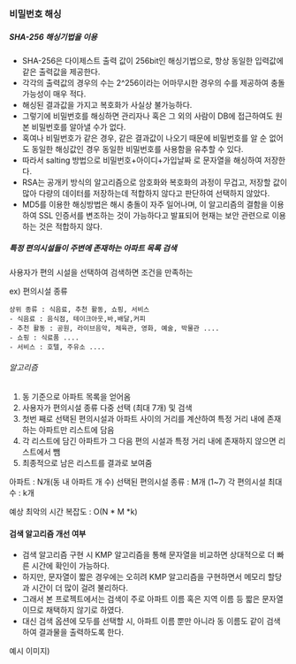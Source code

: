 
### 비밀번호 해싱 ###

##### SHA-256 해싱기법을 이용 #####
 - SHA-256은 다이제스트 출력 값이 256bit인 해싱기법으로, 항상 동일한 입력값에 같은 출력값을 제공한다.
 - 각각의 출력값의 경우의 수는 2^256이라는 어마무시한 경우의 수를 제공하여 충돌 가능성이 매우 적다.
 - 해싱된 결과값을 가지고 복호화가 사실상 불가능하다.
 - 그렇기에 비밀번호를 해싱하면 관리자나 혹은 그 외의 사람이 DB에 접근하여도 원본 비밀번호를 알아낼 수가 없다.
 - 혹여나 비밀번호가 같은 경우, 같은 결과값이 나오기 때문에 비밀번호를 알 순 없어도 동일한 해싱값인 경우 동일한 비밀번호를 사용함을 유추할 수 있다.
 - 따라서 salting 방법으로 비밀번호+아이디+가입날짜 로 문자열을 해싱하여 저장한다. 
 - RSA는 공개키 방식의 알고리즘으로 암호화와 복호화의 과정이 무겁고, 저장할 값이 많아 다량의 데이터를 저장하는데 적합하지 않다고 판단하여 선택하지 않았다.
 - MD5를 이용한 해싱방법은 해시 충돌이 자주 일어나며, 이 알고리즘의 결함을 이용하여 SSL 인증서를 변조하는 것이 가능하다고 발표되어 현재는 보안 관련으로 이용하는 것은 적합하지 않다.
 


##### 특정 편의시설들이 주변에 존재하는 아파트 목록 검색 #####

사용자가 편의 시설을 선택하여 검색하면 조건을 만족하는 

ex) 편의시설 종류

    상위 종류 : 식음료, 추천 활동, 쇼핑, 서비스
    - 식음료 : 음식점, 테이크아웃,바,배달,커피 
    - 추천 활동 : 공원, 라이브음악, 체육관, 영화, 예술, 박물관 ....
    - 쇼핑 : 식료품 ....
    - 서비스 : 호텔, 주유소 ....

###### 알고리즘 ######
1) 동 기준으로 아파트 목록을 얻어옴
2) 사용자가 편의시설 종류 다중 선택 (최대  7개) 및 검색
3) 첫번 째로 선택된 편의시설과 아파트 사이의 거리를 계산하여 특정 거리 내에 존재하는 아파트만 리스트에 담음
4) 각 리스트에 담긴 아파트가 그 다음 편의 시설과 특정 거리 내에 존재하지 않으면 리스트에서 뺌
5) 최종적으로 남은 리스트를 결과로 보여줌

아파트 : N개(동 내 아파트 개 수) 선택된 편의시설 종류 : M개 (1~7) 각 편의시설 최대 수 : k개

예상 최악의 시간 복잡도 : O(N * M *k) 

#### 검색 알고리즘 개선 여부 ####
 - 검색 알고리즘 구현 시 KMP 알고리즘을 통해 문자열을 비교하면 상대적으로 더 빠른 시간에 확인이 가능하다.
 - 하지만, 문자열이 짧은 경우에는 오히려 KMP 알고리즘을 구현하면서 메모리 할당과 시간이 더 많이 걸려 불리하다.
 - 그래서 본 프로젝트에서는 검색이 주로 아파트 이름 혹은 지역 이름 등 짧은 문자열이므로 채택하지 않기로 하였다.
 - 대신 검색 옵션에 모두를 선택할 시, 아파트 이름 뿐만 아니라 동 이름도 같이 검색하여 결과물을 출력하도록 한다.

예시 이미지) 
　